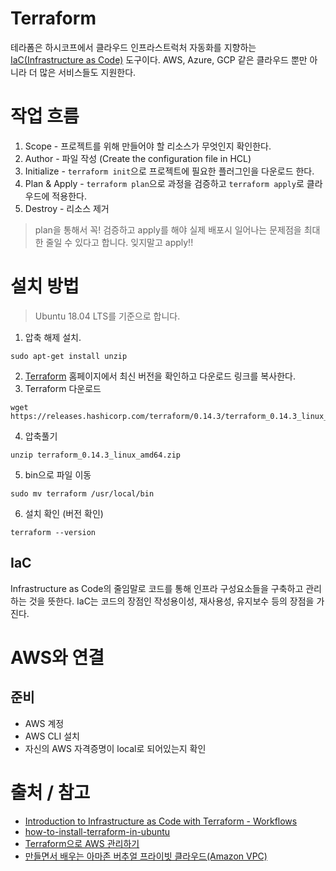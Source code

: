 # Terraform
테라폼은 하시코프에서 클라우드 인프라스트럭처 자동화를 지향하는 [IaC(Infrastructure as Code)](#IaC) 도구이다. AWS, Azure, GCP 같은 클라우드 뿐만 아니라 더 많은 서비스들도 지원한다.

# 작업 흐름
1. Scope - 프로젝트를 위해 만들어야 할 리소스가 무엇인지 확인한다.
2. Author - 파일 작성 (Create the configuration file in HCL)
3. Initialize - ```terraform init```으로 프로젝트에 필요한 플러그인을 다운로드 한다.
4. Plan & Apply - ```terraform plan```으로 과정을 검증하고 ```terraform apply```로 클라우드에 적용한다.
5. Destroy - 리소스 제거

> plan을 통해서 꼭! 검증하고 apply를 해야 실제 배포시 일어나는 문제점을 최대한 줄일 수 있다고 합니다. 잊지말고 apply!!

# 설치 방법
> Ubuntu 18.04 LTS를 기준으로 합니다.
1. 압축 해제 설치.
```
sudo apt-get install unzip
```
2. [Terraform](https://www.terraform.io/downloads.html) 홈페이지에서 최신 버전을 확인하고 다운로드 링크를 복사한다.
3. Terraform 다운로드
```
wget https://releases.hashicorp.com/terraform/0.14.3/terraform_0.14.3_linux_amd64.zip
```
4. 압축풀기
```
unzip terraform_0.14.3_linux_amd64.zip
```
5. bin으로 파일 이동
```
sudo mv terraform /usr/local/bin
```
6. 설치 확인 (버전 확인)
```
terraform --version
```

## IaC
Infrastructure as Code의 줄임말로 코드를 통해 인프라 구성요소들을 구축하고 관리하는 것을 뜻한다.
IaC는 코드의 장점인 작성용이성, 재사용성, 유지보수 등의 장점을 가진다.

# AWS와 연결
## 준비
- AWS 계정
- AWS CLI 설치
- 자신의 AWS 자격증명이 local로 되어있는지 확인
  

# 출처 / 참고
- [Introduction to Infrastructure as Code with Terraform - Workflows](https://learn.hashicorp.com/tutorials/terraform/infrastructure-as-code?in=terraform/aws-get-started#workflows)
- [how-to-install-terraform-in-ubuntu](https://qastack.kr/ubuntu/983351/how-to-install-terraform-in-ubuntu)
- [Terraform으로 AWS 관리하기](https://blog.outsider.ne.kr/1260)
- [만들면서 배우는 아마존 버추얼 프라이빗 클라우드(Amazon VPC)](https://www.44bits.io/ko/post/understanding_aws_vpc)
